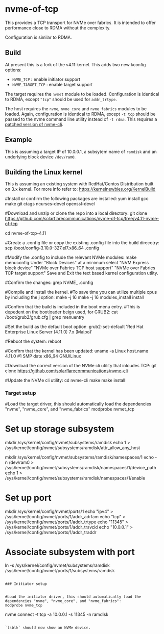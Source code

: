 # nvme-of-tcp

This provides a TCP transport for NVMe over fabrics. It is intended to offer performance close to RDMA without the complexity.

Configuration is similar to RDMA.

## Build

At present this is a fork of the v4.11 kernel. This adds two new kconfig options:

- `NVME_TCP` : enable initiator support
- `NVME_TARGET_TCP` : enable target support

The target requires the `nvmet` module to be loaded. Configuration is identical to RDMA, except `"tcp"` should be used for `addr_trtype`.

The host requires the `nvme`, `nvme_core` and `nvme_fabrics` modules to be loaded. Again, configuration is identical to RDMA, except `-t tcp` should be passed to the nvme command line utility instead of `-t rdma`. This requires a [patched version of nvme-cli](https://github.com/solarflarecommunications/nvme-cli/).

## Example

This is assuming a target IP of 10.0.0.1, a subsytem name of `ramdisk` and an underlying block device `/dev/ram0`.

## Building the Linux kernel

This is assuming an existing system with RedHat/Centos Distribution built on 3.x kernel. For more info refer to: https://kernelnewbies.org/KernelBuild

#Install or confirm the following packages are installed:
yum install gcc make git ctags ncurses-devel openssl-devel

#Download and unzip or clone the repo into a local directory:
git clone https://github.com/solarflarecommunications/nvme-of-tcp/tree/v4.11-nvme-of-tcp

cd nvme-of-tcp-4.11

#Create a .config file or copy the existing .config file into the build direcotry:
scp /boot/config-3.10.0-327.el7.x86_64 .config

#Modify the .config to include the relevant NVMe modules:
make menuconfig
Under "Block Devices" at a minimum select 
"NVM Express block device"
"NVMe over Fabrics TCP host support"
"NVMe over Fabrics TCP target support"
Save and Exit the text based kernel configuration utlity. 

#Confirm the changes:
grep NVME_ .config

#Compile and install the kernel. 
#To save time you can utilize multiple cpus by including the j option:
make -j 16
make -j 16 modules_install install 

#Confirm that the build is included in the boot menu entry.
#This is depedent on the bootloader beign used, for GRUB2:
cat /boot/grub2/grub.cfg | grep menuentry

#Set the build as the default boot option:
grub2-set-default 'Red Hat Enterprise Linux Server (4.11.0) 7.x (Maipo)’

#Reboot the system:
reboot

#Confirm that the kernel has been updated:
uname -a 
Linux host.name 4.11.0 #1 SMP date  x86_64 GNU/Linux

#Download the correct version of the NVMe cli utility that inlcudes TCP:
git clone https://github.com/solarflarecommunications/nvme-cli

#Update the NVMe cli utility:
cd nvme-cli
make
make install

### Target setup

#Load the target driver, this should automatically load the dependencies "nvme", "nvme_core", and "nvme_fabrics"
modprobe nvmet_tcp

# Set up storage subsystem
mkdir /sys/kernel/config/nvmet/subsystems/ramdisk
echo 1 > /sys/kernel/config/nvmet/subsystems/ramdisk/attr_allow_any_host

mkdir /sys/kernel/config/nvmet/subsystems/ramdisk/namespaces/1
echo -n /dev/ram0 > /sys/kernel/config/nvmet/subsystems/ramdisk/namespaces/1/device_path
echo 1 > /sys/kernel/config/nvmet/subsystems/ramdisk/namespaces/1/enable

# Set up port
mkdir /sys/kernel/config/nvmet/ports/1
echo "ipv4" > /sys/kernel/config/nvmet/ports/1/addr_adrfam
echo "tcp" > /sys/kernel/config/nvmet/ports/1/addr_trtype
echo "11345" > /sys/kernel/config/nvmet/ports/1/addr_trsvcid
echo "10.0.0.1" > /sys/kernel/config/nvmet/ports/1/addr_traddr

# Associate subsystem with port
ln -s /sys/kernel/config/nvmet/subsystems/ramdisk /sys/kernel/config/nvmet/ports/1/subsystems/ramdisk
```

### Initiator setup


#Load the initiator driver, this should automatically load the dependencies "nvme", "nvme_core", and "nvme_fabrics":
modprobe nvme_tcp

```
nvme connect -t tcp -a 10.0.0.1 -s 11345 -n ramdisk
```

`lsblk` should now show an NVMe device.

